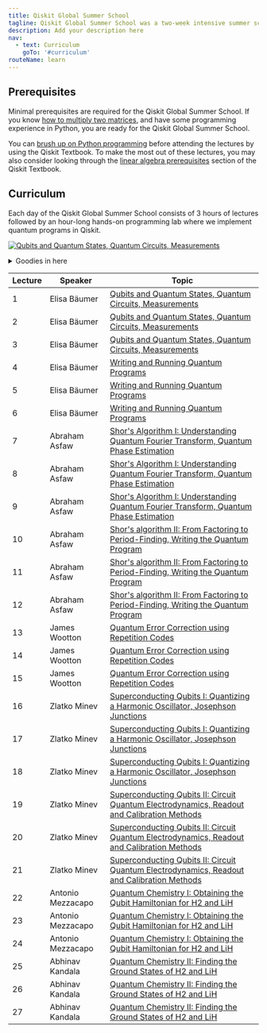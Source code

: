 ```yaml
---
title: Qiskit Global Summer School
tagline: Qiskit Global Summer School was a two-week intensive summer school designed to empower the next generation of quantum developers with the knowledge to explore quantum applications on their own. 
description: Add your description here
nav:
  - text: Curriculum
    goTo: '#curriculum'
routeName: learn
---
```


## Prerequisites
Minimal prerequisites are required for the Qiskit Global Summer School. If you know [how to multiply two matrices](https://www.khanacademy.org/math/precalculus/x9e81a4f98389efdf:matrices/x9e81a4f98389efdf:multiplying-matrices-by-matrices/v/matrix-multiplication-intro), and have some programming experience in Python, you are ready for the Qiskit Global Summer School.

You can [brush up on Python programming](https://qiskit.org/textbook/ch-prerequisites/python-and-jupyter-notebooks.html) before attending the lectures by using the Qiskit Textbook. To make the most out of these lectures, you may also consider looking through the [linear algebra prerequisites](https://qiskit.org/textbook/ch-prerequisites/linear_algebra.html) section of the Qiskit Textbook.


## Curriculum
Each day of the Qiskit Global Summer School consists of 3 hours of lectures followed by an hour-long hands-on programming lab where we implement quantum programs in Qiskit.


[![Qubits and Quantum States, Quantum Circuits, Measurements](https://res.cloudinary.com/marcomontalbano/image/upload/v1597795921/video_to_markdown/images/youtube--7dfw8k2p1to-c05b58ac6eb4c4700831b2b3070cd403.jpg)](https://www.youtube.com/watch?v=7dfw8k2p1to "Qubits and Quantum States, Quantum Circuits, Measurements") 

<details>
  <summary>Goodies in here</summary>
  
  [Lecture Notes](www.google.com) | [Lab](www.google.com) | [Additional Readings](www.google.com)
</details>



|   Lecture   |       Speaker      | Topic | 
|     ----    |       -------      | ----- |
| 1  |   Elisa B&auml;umer    | [Qubits and Quantum States, Quantum Circuits, Measurements](https://youtu.be/NZD9APb7ZtY?list=PLOFEBzvs-VvrXTMy5Y2IqmSaUjfnhvBHR)|
| 2  |   Elisa B&auml;umer    | [Qubits and Quantum States, Quantum Circuits, Measurements](https://www.youtube.com/watch?v=SlZoTjkPy7o&list=PLOFEBzvs-VvrXTMy5Y2IqmSaUjfnhvBHR&index=3)|
| 3  |   Elisa B&auml;umer    | [Qubits and Quantum States, Quantum Circuits, Measurements](https://www.youtube.com/watch?v=9MpSQglnqI0&list=PLOFEBzvs-VvrXTMy5Y2IqmSaUjfnhvBHR&index=4)|
| 4  |   Elisa B&auml;umer    | [Writing and Running Quantum Programs](https://www.youtube.com/watch?v=qrYVO9-dxLE&list=PLOFEBzvs-VvrXTMy5Y2IqmSaUjfnhvBHR&index=5)|
| 5  |   Elisa B&auml;umer    | [Writing and Running Quantum Programs](https://www.youtube.com/watch?v=iJX794qJIpY&list=PLOFEBzvs-VvrXTMy5Y2IqmSaUjfnhvBHR&index=6)|
| 6  |   Elisa B&auml;umer    | [Writing and Running Quantum Programs](https://www.youtube.com/watch?v=enYP9TaDeJI&list=PLOFEBzvs-VvrXTMy5Y2IqmSaUjfnhvBHR&index=7)|
| 7  |   Abraham Asfaw    | [Shor's Algorithm I: Understanding Quantum Fourier Transform, Quantum Phase Estimation](https://youtu.be/mAHC1dWKNYE?list=PLOFEBzvs-VvrXTMy5Y2IqmSaUjfnhvBHR)|
| 8  |   Abraham Asfaw    | [Shor's Algorithm I: Understanding Quantum Fourier Transform, Quantum Phase Estimation](https://youtu.be/pq2jkfJlLmY?list=PLOFEBzvs-VvrXTMy5Y2IqmSaUjfnhvBHR)|
| 9  |   Abraham Asfaw    | [Shor's Algorithm I: Understanding Quantum Fourier Transform, Quantum Phase Estimation](https://youtu.be/5kcoaanYyZw?list=PLOFEBzvs-VvrXTMy5Y2IqmSaUjfnhvBHR)|
| 10  |   Abraham Asfaw    | [Shor's algorithm II: From Factoring to Period-Finding, Writing the Quantum Program](https://youtu.be/YpcT8u2a2jc?list=PLOFEBzvs-VvrXTMy5Y2IqmSaUjfnhvBHR)|
| 11  |   Abraham Asfaw    | [Shor's algorithm II: From Factoring to Period-Finding, Writing the Quantum Program](https://youtu.be/dscRoTBPeso?list=PLOFEBzvs-VvrXTMy5Y2IqmSaUjfnhvBHR)|
| 12  |   Abraham Asfaw    | [Shor's algorithm II: From Factoring to Period-Finding, Writing the Quantum Program](https://youtu.be/IFmkzWF-S2k?list=PLOFEBzvs-VvrXTMy5Y2IqmSaUjfnhvBHR)|
| 13  |   James Wootton    | [Quantum Error Correction using Repetition Codes](https://www.youtube.com/watch?v=ZY8PddknCos&list=PLOFEBzvs-VvrXTMy5Y2IqmSaUjfnhvBHR&index=14)|
| 14  |   James Wootton    | [Quantum Error Correction using Repetition Codes](https://youtu.be/SHr3uSv9Bts?list=PLOFEBzvs-VvrXTMy5Y2IqmSaUjfnhvBHR)|
| 15  |   James Wootton    | [Quantum Error Correction using Repetition Codes](https://youtu.be/96a0G4G5ZH8?list=PLOFEBzvs-VvrXTMy5Y2IqmSaUjfnhvBHR)|
| 16  |   Zlatko Minev    | [Superconducting Qubits I: Quantizing a Harmonic Oscillator, Josephson Junctions](https://youtu.be/eZJjQGu85Ps?list=PLOFEBzvs-VvrXTMy5Y2IqmSaUjfnhvBHR)|
| 17  |   Zlatko Minev    | [Superconducting Qubits I: Quantizing a Harmonic Oscillator, Josephson Junctions](https://youtu.be/SDiiFOham6Y?list=PLOFEBzvs-VvrXTMy5Y2IqmSaUjfnhvBHR)|
| 18  |   Zlatko Minev    | [Superconducting Qubits I: Quantizing a Harmonic Oscillator, Josephson Junctions](https://youtu.be/hGBAz63NIH8?list=PLOFEBzvs-VvrXTMy5Y2IqmSaUjfnhvBHR)|
| 19  |   Zlatko Minev    | [Superconducting Qubits II: Circuit Quantum Electrodynamics, Readout and Calibration Methods](https://youtu.be/f1GpzZYIVIE?list=PLOFEBzvs-VvrXTMy5Y2IqmSaUjfnhvBHR)|
| 20  |   Zlatko Minev    | [Superconducting Qubits II: Circuit Quantum Electrodynamics, Readout and Calibration Methods](https://youtu.be/jUPAeOoZpEU?list=PLOFEBzvs-VvrXTMy5Y2IqmSaUjfnhvBHR)|
| 21  |   Zlatko Minev    | [Superconducting Qubits II: Circuit Quantum Electrodynamics, Readout and Calibration Methods](https://youtu.be/ruFzh1NpNF4?list=PLOFEBzvs-VvrXTMy5Y2IqmSaUjfnhvBHR)|
| 22  |   Antonio Mezzacapo    | [Quantum Chemistry I: Obtaining the Qubit Hamiltonian for H2 and LiH](https://youtu.be/2XEjrwWhr88?list=PLOFEBzvs-VvrXTMy5Y2IqmSaUjfnhvBHR)|
| 23  |   Antonio Mezzacapo    | [Quantum Chemistry I: Obtaining the Qubit Hamiltonian for H2 and LiH](https://youtu.be/DWOfMWPKHDU?list=PLOFEBzvs-VvrXTMy5Y2IqmSaUjfnhvBHR)|
| 24  |   Antonio Mezzacapo    | [Quantum Chemistry I: Obtaining the Qubit Hamiltonian for H2 and LiH](https://youtu.be/AZQDCWX_aqA?list=PLOFEBzvs-VvrXTMy5Y2IqmSaUjfnhvBHR)|
| 25  |   Abhinav Kandala    | [Quantum Chemistry II: Finding the Ground States of H2 and LiH ](https://youtu.be/p9gScAOvc5I?list=PLOFEBzvs-VvrXTMy5Y2IqmSaUjfnhvBHR)|
| 26  |   Abhinav Kandala    | [Quantum Chemistry II: Finding the Ground States of H2 and LiH ](https://youtu.be/_UW6puuGa5E?list=PLOFEBzvs-VvrXTMy5Y2IqmSaUjfnhvBHR)|
| 27  |   Abhinav Kandala    | [Quantum Chemistry II: Finding the Ground States of H2 and LiH ](https://youtu.be/o4BAOKbcd3o?list=PLOFEBzvs-VvrXTMy5Y2IqmSaUjfnhvBHR)|



